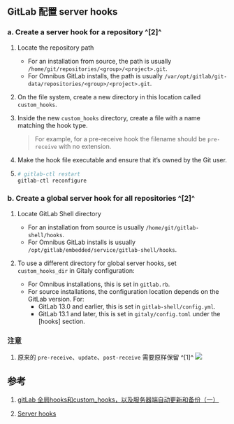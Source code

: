 ﻿## GitLab 配置 server hooks

### a. Create a server hook for a repository ^[2]^

1. Locate the repository path

   - For an installation from source, the path is usually `/home/git/repositories/<group>/<project>.git`.
   - For Omnibus GitLab installs, the path is usually `/var/opt/gitlab/git-data/repositories/<group>/<project>.git`.

2. On the file system, create a new directory in this location called `custom_hooks`.

3. Inside the new `custom_hooks` directory, create a file with a name matching the hook type. 

   > For example, for a pre-receive hook the filename should be `pre-receive` with no extension. 

4. Make the hook file executable and ensure that it’s owned by the Git user.

5. ```bash
   # gitlab-ctl restart
   gitlab-ctl reconfigure
   ```
   
   

### b. Create a global server hook for all repositories ^[2]^

1. Locate GitLab Shell directory
   - For an installation from source is usually `/home/git/gitlab-shell/hooks`.
   - For Omnibus GitLab installs is usually `/opt/gitlab/embedded/service/gitlab-shell/hooks`.

2. To use a different directory for global server hooks, set `custom_hooks_dir` in Gitaly configuration:
   - For Omnibus installations, this is set in `gitlab.rb`.
   - For source installations, the configuration location depends on the GitLab version. For:
     - GitLab 13.0 and earlier, this is set in `gitlab-shell/config.yml`.
     - GitLab 13.1 and later, this is set in `gitaly/config.toml` under the [hooks] section.




### 注意

1. 原来的 `pre-receive`、`update`、`post-receive` 需要原样保留 ^[1]^
   ![](https://picgo-notes.oss-cn-beijing.aliyuncs.com/img/gitlab_hooks_20210903191727.png)





## 参考

1. [gitLab 全局hooks和custom_hooks，以及服务器端自动更新和备份（一）](https://www.cnblogs.com/hpcpp/p/7380939.html)

2. [Server hooks](https://docs.gitlab.com/ee/administration/server_hooks.html#create-a-global-server-hook-for-all-repositories)